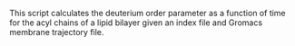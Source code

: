 This script calculates the deuterium order parameter as a function of time for the acyl chains of a lipid bilayer given an index file and Gromacs membrane trajectory file.
